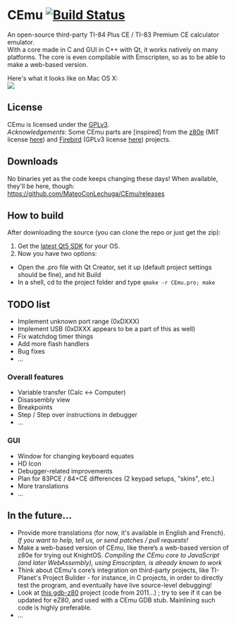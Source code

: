 # CEmu [![Build Status](https://travis-ci.org/MateoConLechuga/CEmu.svg)](https://travis-ci.org/MateoConLechuga/CEmu)
An open-source third-party TI-84 Plus CE / TI-83 Premium CE calculator emulator.  
With a core made in C and GUI in C++ with Qt, it works natively on many platforms. The core is even compilable with Emscripten, so as to be able to make a web-based version.

Here's what it looks like on Mac OS X:  
<a href="https://i.imgur.com/0BJsPoG.png"><img src="https://i.imgur.com/L9nuir2.png" /></div></a>

## License
CEmu is licensed under the [GPLv3](LICENSE).  
_Acknowledgements_: Some CEmu parts are [inspired] from the [z80e](https://github.com/KnightOS/z80e) (MIT license [here](https://github.com/KnightOS/z80e/blob/master/LICENSE)) and [Firebird](https://github.com/nspire-emus/firebird) (GPLv3 license [here](https://github.com/nspire-emus/firebird/blob/master/LICENSE)) projects.

## Downloads
No binaries yet as the code keeps changing these days! When available, they'll be here, though: https://github.com/MateoConLechuga/CEmu/releases

## How to build
After downloading the source (you can clone the repo or just get the zip):

1. Get the [latest Qt5 SDK](https://www.qt.io/download-open-source/#section-3) for your OS.
2. Now you have two options:
  * Open the .pro file with Qt Creator, set it up (default project settings should be fine), and hit Build
  * In a shell, cd to the project folder and type `qmake -r CEmu.pro; make`


## TODO list
* Implement unknown port range (0xDXXX)
* Implement USB (0xDXXX appears to be a part of this as well)
* Fix watchdog timer things
* Add more flash handlers
* Bug fixes
* ...

### Overall features
* Variable transfer (Calc <-> Computer)
* Disassembly view
* Breakpoints
* Step / Step over instructions in debugger
* ...

### GUI
* Window for changing keyboard equates
* HD Icon
* Debugger-related improvements
* Plan for 83PCE / 84+CE differences (2 keypad setups, "skins", etc.)
* More translations
* ...

## In the future...
* Provide more translations (for now, it's available in English and French). _If you want to help, tell us, or send patches / pull requests!_
* Make a web-based version of CEmu, like there’s a web-based version of z80e for trying out KnightOS. _Compiling the CEmu core to JavaScript (and later WebAssembly), using Emscripten, is already known to work_
* Think about CEmu's core’s integration on third-party projects, like TI-Planet's Project Builder - for instance, in C projects, in order to directly test the program, and eventually have live source-level debugging!
* Look at [this gdb-z80](https://github.com/legumbre/gdb-z80) project (code from 2011...) ; try to see if it can be updated for eZ80, and used with a CEmu GDB stub. Mainlining such code is highly preferable.
* ...
